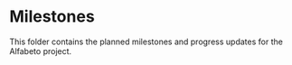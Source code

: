 # Milestones
This folder contains the planned milestones and progress updates for the Alfabeto project.
